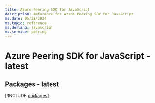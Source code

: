 ```yaml
---
title: Azure Peering SDK for JavaScript
description: Reference for Azure Peering SDK for JavaScript
ms.date: 05/28/2024
ms.topic: reference
ms.devlang: javascript
ms.service: peering
---
```

# Azure Peering SDK for JavaScript - latest
## Packages - latest
[!INCLUDE [packages](peering-index.md)]